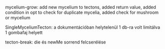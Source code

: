 mycelium-grow: add new mycelium to tectons, added return value, added condition in opt to check for duplicate mycelia, added check for mushroom or mycelium

SingleMyceliumTecton: a dokumentációban helytelenül 1 db-ra volt limitálva 1 gombafaj helyett

tecton-break: die és newMe sorrend felcserélése